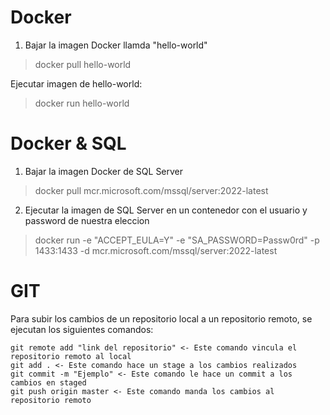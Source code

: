 # Docker

1. Bajar la imagen Docker llamda "hello-world"


> docker pull hello-world

Ejecutar imagen de hello-world:

> docker run hello-world

# Docker & SQL

1. Bajar la imagen Docker de SQL Server
 > docker pull mcr.microsoft.com/mssql/server:2022-latest
 
2. Ejecutar la imagen de SQL Server en un contenedor con el usuario y password de nuestra eleccion
 > docker run -e "ACCEPT_EULA=Y" -e "SA_PASSWORD=Passw0rd" -p 1433:1433 -d mcr.microsoft.com/mssql/server:2022-latest
 
 # GIT
 
 Para subir los cambios de un repositorio local a un repositorio remoto, se ejecutan los siguientes comandos:
 
 ```
 git remote add "link del repositorio" <- Este comando vincula el repositorio remoto al local
 git add . <- Este comando hace un stage a los cambios realizados
 git commit -m "Ejemplo" <- Este comando le hace un commit a los cambios en staged
 git push origin master <- Este comando manda los cambios al repositorio remoto
 ```